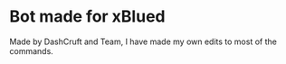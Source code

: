 # Bot made for xBlued

Made by DashCruft and Team, I have made my own edits to most of the commands.